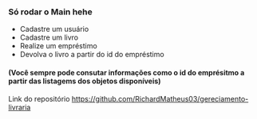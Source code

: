 ### Só rodar o Main hehe

- Cadastre um usuário
- Cadastre um livro
- Realize um empréstimo
- Devolva o livro a partir do id do empréstimo

#### (Você sempre pode consutar informações como o id do emprésitmo a partir das listagems dos objetos disponíveis)

Link do repositório https://github.com/RichardMatheus03/gereciamento-livraria


